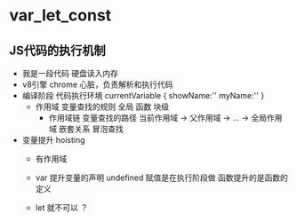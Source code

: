 # var_let_const


## JS代码的执行机制
- 我是一段代码
    硬盘读入内存 
-   v8引擎
    chrome 心脏，负责解析和执行代码
-   编译阶段
    代码执行环境
    currentVariable {
        showName:''
        myName:''
    }
    - 作用域    变量查找的规则
        全局
        函数
        块级
        - 作用域链
            变量查找的路径  当前作用域 -> 父作用域 -> ... -> 全局作用域
        嵌套关系
        冒泡查找
- 变量提升 hoisting
    - 有作用域
    - var 提升变量的声明 undefined
        赋值是在执行阶段做
        函数提升的是函数的定义

    - let 就不可以 ？